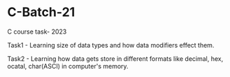 # C-Batch-21
 C course task- 2023

Task1 - Learning size of data types and how data modifiers effect them.

Task2 - Learning how data gets store in different formats like decimal, hex, ocatal, char(ASCI) in computer's memory.

